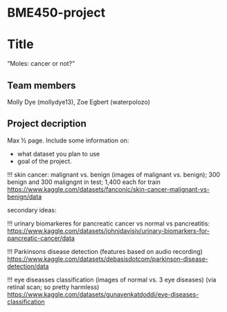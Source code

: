 # BME450-project
# Title
“Moles: cancer or not?”
## Team members
Molly Dye (mollydye13), Zoe Egbert (waterpolozo)
## Project decription
Max ½ page. Include some information on:
- what dataset you plan to use
- goal of the project.

!!! skin cancer: malignant vs. benign (images of malignant vs. benign); 300 benign and 300 maligngnt in test; 1,400 each for train https://www.kaggle.com/datasets/fanconic/skin-cancer-malignant-vs-benign/data



secondary ideas:

!!! urinary biomarkeres for pancreatic cancer vs normal vs pancreatitis: https://www.kaggle.com/datasets/johnjdavisiv/urinary-biomarkers-for-pancreatic-cancer/data

!!! Parkinsons disease detection (features based on audio recording) https://www.kaggle.com/datasets/debasisdotcom/parkinson-disease-detection/data

!!! eye diseasses classification (images of normal vs. 3 eye diseases) (via retinal scan; so pretty harmless) https://www.kaggle.com/datasets/gunavenkatdoddi/eye-diseases-classification
